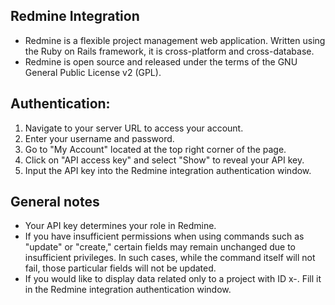 ## Redmine Integration

- Redmine is a flexible project management web application. Written using the Ruby on Rails framework, it is cross-platform and cross-database.
- Redmine is open source and released under the terms of the GNU General Public License v2 (GPL).

## Authentication:

1. Navigate to your server URL to access your account.
2. Enter your username and password.
3. Go to "My Account" located at the top right corner of the page.
4. Click on "API access key" and select "Show" to reveal your API key.
5. Input the API key into the Redmine integration authentication window.

## General notes

- Your API key determines your role in Redmine. 
- If you have insufficient permissions when using commands such as "update" or "create," certain fields may remain unchanged due to insufficient privileges. In such cases, while the command itself will not fail, those particular fields will not be updated.
- If you would like to display data related only to a project with ID x-. Fill it in the Redmine integration authentication window.
         